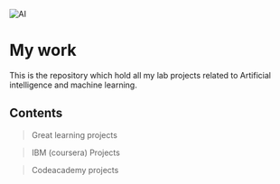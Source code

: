 ![AI](https://martechtoday.com/wp-content/uploads/2018/08/AI-model_pqwxl3.png)
# My work
This is the repository which hold all my lab projects related to Artificial intelligence and machine learning.

## Contents
> Great learning projects

>IBM (coursera) Projects

> Codeacademy projects

